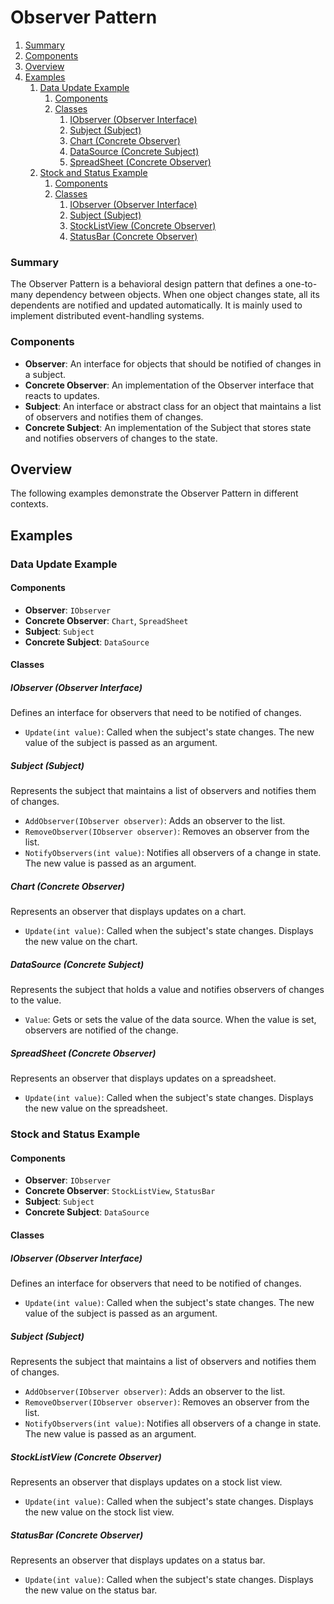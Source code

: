 ﻿# Observer Pattern

1. [Summary](#summary)
2. [Components](#components)
3. [Overview](#overview)
4. [Examples](#examples)
   1. [Data Update Example](#data-update-example)
      1. [Components](#components-1)
      2. [Classes](#classes)
         1. [IObserver (Observer Interface)](#iobserver-observer-interface)
         2. [Subject (Subject)](#subject-subject)
         3. [Chart (Concrete Observer)](#chart-concrete-observer)
         4. [DataSource (Concrete Subject)](#datasource-concrete-subject)
         5. [SpreadSheet (Concrete Observer)](#spreadsheet-concrete-observer)
   2. [Stock and Status Example](#stock-and-status-example)
      1. [Components](#components-2)
      2. [Classes](#classes-2)
         1. [IObserver (Observer Interface)](#iobserver-observer-interface-1)
         2. [Subject (Subject)](#subject-subject-1)
         3. [StockListView (Concrete Observer)](#stocklistview-concrete-observer)
         4. [StatusBar (Concrete Observer)](#statusbar-concrete-observer-1)

### Summary

The Observer Pattern is a behavioral design pattern that defines a one-to-many dependency between objects. When one object changes state, all its dependents are notified and updated automatically. It is mainly used to implement distributed event-handling systems.

### Components

- **Observer**: An interface for objects that should be notified of changes in a subject.
- **Concrete Observer**: An implementation of the Observer interface that reacts to updates.
- **Subject**: An interface or abstract class for an object that maintains a list of observers and notifies them of changes.
- **Concrete Subject**: An implementation of the Subject that stores state and notifies observers of changes to the state.

## Overview

The following examples demonstrate the Observer Pattern in different contexts.

## Examples

### Data Update Example

#### Components

- **Observer**: `IObserver`
- **Concrete Observer**: `Chart`, `SpreadSheet`
- **Subject**: `Subject`
- **Concrete Subject**: `DataSource`

#### Classes

##### IObserver (Observer Interface)

Defines an interface for observers that need to be notified of changes.

- `Update(int value)`: Called when the subject's state changes. The new value of the subject is passed as an argument.

##### Subject (Subject)

Represents the subject that maintains a list of observers and notifies them of changes.

- `AddObserver(IObserver observer)`: Adds an observer to the list.
- `RemoveObserver(IObserver observer)`: Removes an observer from the list.
- `NotifyObservers(int value)`: Notifies all observers of a change in state. The new value is passed as an argument.

##### Chart (Concrete Observer)

Represents an observer that displays updates on a chart.

- `Update(int value)`: Called when the subject's state changes. Displays the new value on the chart.

##### DataSource (Concrete Subject)

Represents the subject that holds a value and notifies observers of changes to the value.

- `Value`: Gets or sets the value of the data source. When the value is set, observers are notified of the change.

##### SpreadSheet (Concrete Observer)

Represents an observer that displays updates on a spreadsheet.

- `Update(int value)`: Called when the subject's state changes. Displays the new value on the spreadsheet.

### Stock and Status Example

#### Components

- **Observer**: `IObserver`
- **Concrete Observer**: `StockListView`, `StatusBar`
- **Subject**: `Subject`
- **Concrete Subject**: `DataSource`

#### Classes

##### IObserver (Observer Interface)

Defines an interface for observers that need to be notified of changes.

- `Update(int value)`: Called when the subject's state changes. The new value of the subject is passed as an argument.

##### Subject (Subject)

Represents the subject that maintains a list of observers and notifies them of changes.

- `AddObserver(IObserver observer)`: Adds an observer to the list.
- `RemoveObserver(IObserver observer)`: Removes an observer from the list.
- `NotifyObservers(int value)`: Notifies all observers of a change in state. The new value is passed as an argument.

##### StockListView (Concrete Observer)

Represents an observer that displays updates on a stock list view.

- `Update(int value)`: Called when the subject's state changes. Displays the new value on the stock list view.

##### StatusBar (Concrete Observer)

Represents an observer that displays updates on a status bar.

- `Update(int value)`: Called when the subject's state changes. Displays the new value on the status bar.
